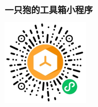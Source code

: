 # 一只狍的工具箱小程序

<img src="https://github.com/Mr-Pao/MyTools/blob/main/%E5%B0%8F%E7%A8%8B%E5%BA%8F%E7%A0%81.jpg" title="一只狍的工具箱">
